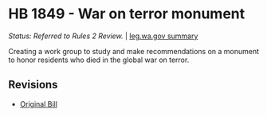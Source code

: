 # HB 1849 - War on terror monument
*Status: Referred to Rules 2 Review.* | [leg.wa.gov summary](https://app.leg.wa.gov/billsummary?BillNumber=1849&Year=2021)

Creating a work group to study and make recommendations on a monument to honor residents who died in the global war on terror.

## Revisions
* [Original Bill](1/)